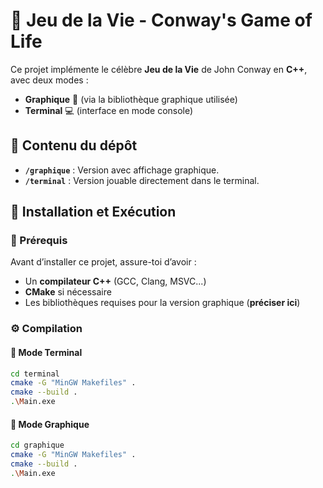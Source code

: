 # 🧬 Jeu de la Vie - Conway's Game of Life

Ce projet implémente le célèbre **Jeu de la Vie** de John Conway en **C++**, avec deux modes :

- **Graphique** 🎨 (via la bibliothèque graphique utilisée)
- **Terminal** 💻 (interface en mode console)

## 📂 Contenu du dépôt

- **`/graphique`** : Version avec affichage graphique.
- **`/terminal`** : Version jouable directement dans le terminal.

## 🚀 Installation et Exécution

### 🔧 Prérequis

Avant d’installer ce projet, assure-toi d’avoir :

- Un **compilateur C++** (GCC, Clang, MSVC...)
- **CMake** si nécessaire
- Les bibliothèques requises pour la version graphique (**préciser ici**)

### ⚙️ Compilation

#### 🔹 Mode Terminal

```bash
cd terminal
cmake -G "MinGW Makefiles" .
cmake --build .
.\Main.exe
```

#### 🔹 Mode Graphique

```bash
cd graphique
cmake -G "MinGW Makefiles" .
cmake --build .
.\Main.exe
```
